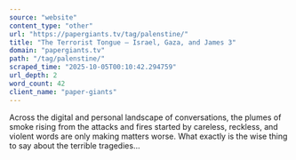 ```yaml
---
source: "website"
content_type: "other"
url: "https://papergiants.tv/tag/palenstine/"
title: "The Terrorist Tongue – Israel, Gaza, and James 3"
domain: "papergiants.tv"
path: "/tag/palenstine/"
scraped_time: "2025-10-05T00:10:42.294759"
url_depth: 2
word_count: 42
client_name: "paper-giants"
---
```


Across the digital and personal landscape of conversations, the plumes of smoke rising from the attacks and fires started by careless, reckless, and violent words are only making matters worse. What exactly is the wise thing to say about the terrible tragedies...